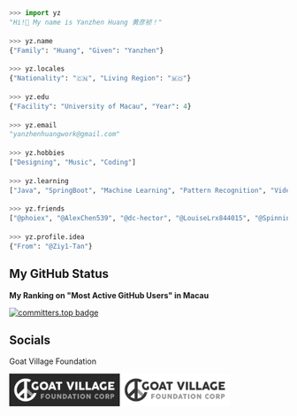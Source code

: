```python
>>> import yz
"Hi!👋 My name is Yanzhen Huang 黄彦祯！"

>>> yz.name
{"Family": "Huang", "Given": "Yanzhen"}

>>> yz.locales
{"Nationality": "🇨🇳", "Living Region": "🇲🇴"}

>>> yz.edu
{"Facility": "University of Macau", "Year": 4}

>>> yz.email
"yanzhenhuangwork@gmail.com"

>>> yz.hobbies
["Designing", "Music", "Coding"]

>>> yz.learning
["Java", "SpringBoot", "Machine Learning", "Pattern Recognition", "Video Editing"]

>>> yz.friends
["@phoiex", "@AlexChen539", "@dc-hector", "@LouiseLrx844015", "@SpinningMai"]

>>> yz.profile.idea
{"From": "@Ziy1-Tan"}
```

## My GitHub Status

**My Ranking on "Most Active GitHub Users" in Macau**

[![committers.top badge](https://user-badge.committers.top/macau/YanzhenHuang.svg)](https://user-badge.committers.top/macau/YanzhenHuang)

## Socials
Goat Village Foundation 

<img src="assets/Goat_Village_Dark.png" alt="drawing" style="width:200px;"/><img src="assets/Goat_Village_Light.png" alt="drawing" style="width:200px;"/>
